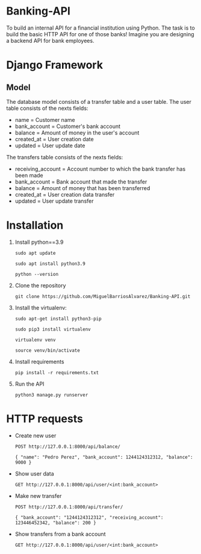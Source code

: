 # Banking-API
To build an internal API for a financial institution using Python.
The task is to build the basic HTTP API for one of those banks! Imagine you are designing a backend API for
bank employees.

# Django Framework
## Model
The database model consists of a transfer table and a user table.
The user table consists of the nexts fields:

 - name = Customer name
 - bank_account = Customer's bank account
 - balance = Amount of money in the user's account
 - created_at = User creation date
 - updated = User update date

The transfers table consists of the nexts fields:

 - receiving_account = Account number to which the bank transfer has been made
 - bank_account = Bank account that made the transfer
 - balance = Amount of money that has been transferred
 - created_at = User creation data transfer
 - updated = User update transfer

# Installation

1. Install python==3.9

    `sudo apt update`
    
    `sudo apt install python3.9`
    
    `python --version`


2. Clone the repository

    `git clone https://github.com/MiguelBarriosAlvarez/Banking-API.git`


4. Install the virtualenv:

    `sudo apt-get install python3-pip`

    `sudo pip3 install virtualenv`
    
    `virtualenv venv `
    
    `source venv/bin/activate`


5. Install requirements

    `pip install -r requirements.txt`

6. Run the API

    `python3 manage.py runserver`

# HTTP requests

- Create new user

   `POST http://127.0.0.1:8000/api/balance/`

  `{
    "name": "Pedro Perez",
    "bank_account": 1244124312312,
    "balance": 9000
   }`

- Show user data

   `GET http://127.0.0.1:8000/api/user/<int:bank_account>`

- Make new transfer
   
   `POST http://127.0.0.1:8000/api/transfer/`

   `{
       "bank_account": "1244124312312",
       "receiving_account": 123446452342,
       "balance": 200
   }`

- Show transfers from a bank account

   `GET http://127.0.0.1:8000/api/user/<int:bank_account>`
